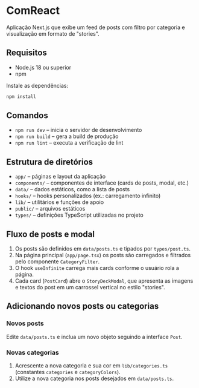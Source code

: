 # ComReact

Aplicação Next.js que exibe um feed de posts com filtro por categoria e visualização em formato de "stories".

## Requisitos

- Node.js 18 ou superior
- npm

Instale as dependências:

```bash
npm install
```

## Comandos

- `npm run dev` – inicia o servidor de desenvolvimento
- `npm run build` – gera a build de produção
- `npm run lint` – executa a verificação de lint

## Estrutura de diretórios

- `app/` – páginas e layout da aplicação
- `components/` – componentes de interface (cards de posts, modal, etc.)
- `data/` – dados estáticos, como a lista de posts
- `hooks/` – hooks personalizados (ex.: carregamento infinito)
- `lib/` – utilitários e funções de apoio
- `public/` – arquivos estáticos
- `types/` – definições TypeScript utilizadas no projeto

## Fluxo de posts e modal

1. Os posts são definidos em `data/posts.ts` e tipados por `types/post.ts`.
2. Na página principal (`app/page.tsx`) os posts são carregados e filtrados pelo componente `CategoryFilter`.
3. O hook `useInfinite` carrega mais cards conforme o usuário rola a página.
4. Cada card (`PostCard`) abre o `StoryDeckModal`, que apresenta as imagens e textos do post em um carrossel vertical no estilo "stories".

## Adicionando novos posts ou categorias

### Novos posts

Edite `data/posts.ts` e inclua um novo objeto seguindo a interface `Post`.

### Novas categorias

1. Acrescente a nova categoria e sua cor em `lib/categories.ts` (constantes `categories` e `categoryColors`).
2. Utilize a nova categoria nos posts desejados em `data/posts.ts`.
